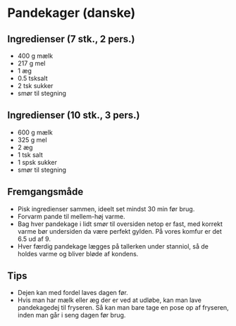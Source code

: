 # Pandekager (danske)

## Ingredienser (7 stk., 2 pers.)
- 400 g mælk                                                  
- 217 g mel                                                   
- 1 æg
- 0.5 tsksalt
- 2 tsk sukker
- smør til stegning

## Ingredienser (10 stk., 3 pers.)
- 600 g mælk                                                  
- 325 g mel                                                   
- 2 æg
- 1 tsk salt
- 1 spsk sukker
- smør til stegning

## Fremgangsmåde
- Pisk ingredienser sammen, ideelt set mindst 30 min før brug. 
- Forvarm pande til mellem-høj varme.
- Bag hver pandekage i lidt smør til oversiden netop er fast, med korrekt varme bør undersiden da være perfekt gylden. På vores komfur er det 6.5 ud af 9.
- Hver færdig pandekage lægges på tallerken under stanniol, så de holdes varme og bliver bløde af kondens.

## Tips
- Dejen kan med fordel laves dagen før.
- Hvis man har mælk eller æg der er ved at udløbe, kan man lave pandekagedej til fryseren. Så kan man bare tage en pose op af fryseren, inden man går i seng dagen før brug.
